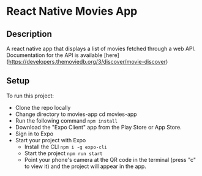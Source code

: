 # React Native Movies App

## Description

A react native app that displays a list of movies fetched through a web API.
Documentation for the API is available [here] (https://developers.themoviedb.org/3/discover/movie-discover)

## Setup

To run this project:

- Clone the repo locally
- Change directory to movies-app cd movies-app
- Run the following command `npm install`
- Download the "Expo Client" app from the Play Store or App Store.
- Sign in to Expo
- Start your project with Expo
  - Install the CLI `npm i -g expo-cli`
  - Start the project `npm run start`
  - Point your phone's camera at the QR code in the terminal (press "c" to view it) and the project will appear in the app.
